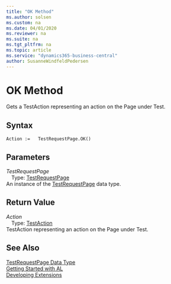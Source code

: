 ```yaml
---
title: "OK Method"
ms.author: solsen
ms.custom: na
ms.date: 04/01/2020
ms.reviewer: na
ms.suite: na
ms.tgt_pltfrm: na
ms.topic: article
ms.service: "dynamics365-business-central"
author: SusanneWindfeldPedersen
---
```

[//]: # (START>DO_NOT_EDIT)
[//]: # (IMPORTANT:Do not edit any of the content between here and the END>DO_NOT_EDIT.)
[//]: # (Any modifications should be made in the .xml files in the ModernDev repo.)
# OK Method
Gets a TestAction representing an action on the Page under Test.


## Syntax
```
Action :=   TestRequestPage.OK()
```

## Parameters
*TestRequestPage*  
&emsp;Type: [TestRequestPage](testrequestpage-data-type.md)  
An instance of the [TestRequestPage](testrequestpage-data-type.md) data type.  

## Return Value
*Action*  
&emsp;Type: [TestAction](../testaction/testaction-data-type.md)  
TestAction representing an action on the Page under Test.  


[//]: # (IMPORTANT: END>DO_NOT_EDIT)
## See Also
[TestRequestPage Data Type](testrequestpage-data-type.md)  
[Getting Started with AL](../../devenv-get-started.md)  
[Developing Extensions](../../devenv-dev-overview.md)